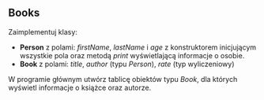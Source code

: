 ## Books

Zaimplementuj klasy:
- **Person** z polami: *firstName*, *lastName* i *age* z konstruktorem inicjującym wszystkie pola oraz metodą *print* wyświetlającą informacje o osobie.
- **Book** z polami: *title*, *author* (typu *Person*), *rate* (typ wyliczeniowy)

W programie głównym utwórz tablicę obiektów typu *Book*, dla których wyświetl informacje o książce oraz autorze.

